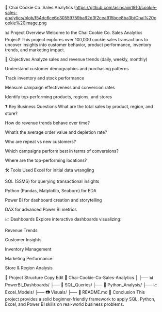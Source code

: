 🍪 Chai Cookie Co. Sales Analytics
!https://github.com/asinsaini1910/cookie-sales-analytics/blob/f54dc6ce6c30559759ba62d3f2cea915bce8ba3b/Chai%20cookie%20image.png

📊 Project Overview
Welcome to the Chai Cookie Co. Sales Analytics Project!
This project explores over 100,000 cookie sales transactions to uncover insights into customer behavior, product performance, inventory trends, and marketing impact.

🎯 Objectives
Analyze sales and revenue trends (daily, weekly, monthly)

Understand customer demographics and purchasing patterns

Track inventory and stock performance

Measure campaign effectiveness and conversion rates

Identify top-performing products, regions, and stores

❓ Key Business Questions
What are the total sales by product, region, and store?

How do revenue trends behave over time?

What’s the average order value and depletion rate?

Who are repeat vs new customers?

Which campaigns perform best in terms of conversions?

Where are the top-performing locations?

🛠 Tools Used
Excel for initial data wrangling

SQL (SSMS) for querying transactional insights

Python (Pandas, Matplotlib, Seaborn) for EDA

Power BI for dashboard creation and storytelling

DAX for advanced Power BI metrics

📈 Dashboards
Explore interactive dashboards visualizing:

Revenue Trends

Customer Insights

Inventory Management

Marketing Performance

Store & Region Analysis

📂 Project Structure
Copy
Edit
📁 Chai-Cookie-Co-Sales-Analytics
│
├── 📊 PowerBI_Dashboards/
├── 📁 SQL_Queries/
├── 📂 Python_Analysis/
├── 📈 Excel_Models/
├── 📷 Visuals/
├── 📜 README.md
📌 Conclusion
This project provides a solid beginner-friendly framework to apply SQL, Python, Excel, and Power BI skills on real-world business problems.
